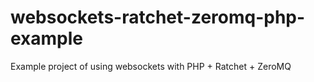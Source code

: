 # websockets-ratchet-zeromq-php-example
Example project of using websockets with PHP + Ratchet + ZeroMQ
